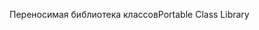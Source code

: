 <span data-ttu-id="e2028-101">Переносимая библиотека классов</span><span class="sxs-lookup"><span data-stu-id="e2028-101">Portable Class Library</span></span>